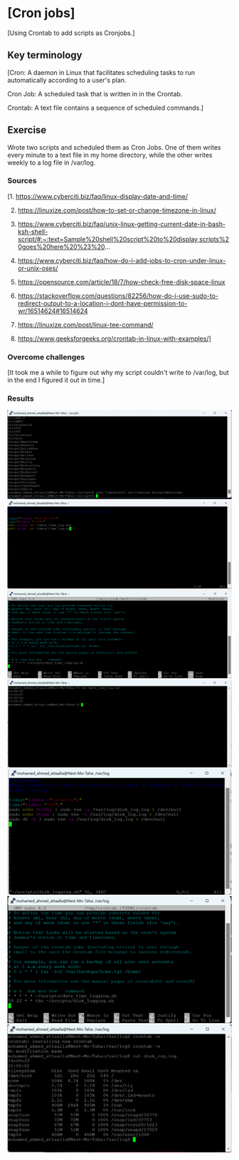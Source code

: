# [Cron jobs]
[Using Crontab to add scripts as Cronjobs.]

## Key terminology
[Cron: A daemon in Linux that facilitates scheduling tasks to run automatically according to a user's plan.

Cron Job: A scheduled task that is written in in the Crontab.

Crontab: A text file contains a sequence of scheduled commands.]

## Exercise
Wrote two scripts and scheduled them as Cron Jobs. One of them writes every minute to a text file in my home directory, while the other writes weekly to a log file in /var/log.
### Sources
[1. https://www.cyberciti.biz/faq/linux-display-date-and-time/

2. https://linuxize.com/post/how-to-set-or-change-timezone-in-linux/

3. https://www.cyberciti.biz/faq/unix-linux-getting-current-date-in-bash-ksh-shell-script/#:~:text=Sample%20shell%20script%20to%20display,scripts%20goes%20here%20%23%20...

4. https://www.cyberciti.biz/faq/how-do-i-add-jobs-to-cron-under-linux-or-unix-oses/

5. https://opensource.com/article/18/7/how-check-free-disk-space-linux

6. https://stackoverflow.com/questions/82256/how-do-i-use-sudo-to-redirect-output-to-a-location-i-dont-have-permission-to-wr/16514624#16514624

7. https://linuxize.com/post/linux-tee-command/

8. https://www.geeksforgeeks.org/crontab-in-linux-with-examples/]

### Overcome challenges
[It took me a while to figure out why my script couldn't write to /var/log, but in the end I figured it out in time.]

### Results
![Setting_timezone](https://github.com/Techgrounds-Cloud-9/cloud-9-Atalla90/blob/d20370be767602548b7b59b1ff180852452c1a91/00_includes/Linux/Setting_timezone.png)
![Date_time_logging](https://github.com/Techgrounds-Cloud-9/cloud-9-Atalla90/blob/d20370be767602548b7b59b1ff180852452c1a91/00_includes/Linux/Date_time_logging.png)
![Cron_nano](https://github.com/Techgrounds-Cloud-9/cloud-9-Atalla90/blob/d20370be767602548b7b59b1ff180852452c1a91/00_includes/Linux/Cron_nano.png)
![Date_time_log](https://github.com/Techgrounds-Cloud-9/cloud-9-Atalla90/blob/d20370be767602548b7b59b1ff180852452c1a91/00_includes/Linux/Date_time_log.png)
![Disk_logging](https://github.com/Techgrounds-Cloud-9/cloud-9-Atalla90/blob/1c91d0049f5e1b3dc5dfb2a7bc39a4afe785c20d/00_includes/Linux/Disk_logging.png)
![Cron_nano(2)](https://github.com/Techgrounds-Cloud-9/cloud-9-Atalla90/blob/1c91d0049f5e1b3dc5dfb2a7bc39a4afe785c20d/00_includes/Linux/Cron_nano(2).png)
![Disk_log](https://github.com/Techgrounds-Cloud-9/cloud-9-Atalla90/blob/1c91d0049f5e1b3dc5dfb2a7bc39a4afe785c20d/00_includes/Linux/Disk_log.png)